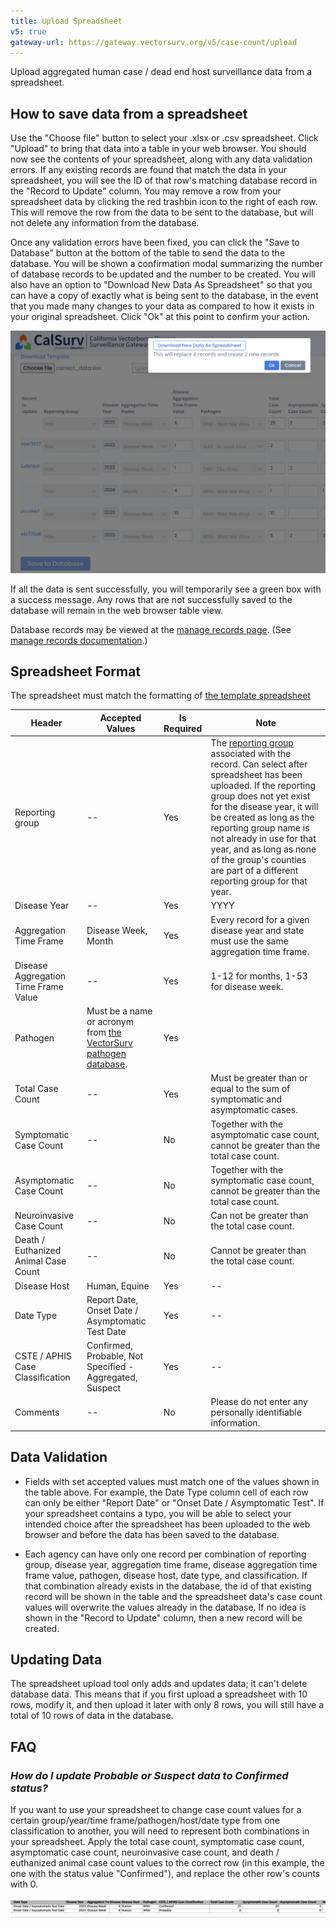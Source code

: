 ```yaml
---
title: Upload Spreadsheet
v5: true
gateway-url: https://gateway.vectorsurv.org/v5/case-count/upload
---
```


Upload aggregated human case / dead end host surveillance data from a spreadsheet.

## How to save data from a spreadsheet

Use the "Choose file" button to select your .xlsx or .csv spreadsheet. Click "Upload" to bring that data into a table in your web browser. You should now see the contents of your spreadsheet, along with any data validation errors. If any existing records are found that match the data in your spreadsheet, you will see the ID of that row's matching database record in the "Record to Update" column. You may remove a row from your spreadsheet data by clicking the red trashbin icon to the right of each row. This will remove the row from the data to be sent to the database, but will not delete any information from the database.

Once any validation errors have been fixed, you can click the "Save to Database" button at the bottom of the table to send the data to the database. You will be shown a confirmation modal summarizing the number of database records to be updated and the number to be created. You will also have an option to "Download New Data As Spreadsheet" so that you can have a copy of exactly what is being sent to the database, in the event that you made many changes to your data as compared to how it exists in your original spreadsheet. Click "Ok" at this point to confirm your action.

![Case Count Upload Spreadsheet Confirmation](/assets/images/docs/case-count-upload-spreadsheet.png)

If all the data is sent successfully, you will temporarily see a green box with a success message. Any rows that are not successfully saved to the database will remain in the web browser table view.

Database records may be viewed at the [manage records page](https://gateway.vectorsurv.org/v5/case-count/manage). (See [manage records documentation]({{site.baseurl}}/docs/case-count/manage).)

## Spreadsheet Format

The spreadsheet must match the formatting of [the template spreadsheet](https://ucdavis.box.com/s/bu8rjxmpiip6yspclmehy9noeifrf878)

| Header                               | Accepted Values                                                                                                             | Is Required | Note                                                                                                                                                                                                                                                                                                                                                                                                      |
| ------------------------------------ | --------------------------------------------------------------------------------------------------------------------------- | ----------- | --------------------------------------------------------------------------------------------------------------------------------------------------------------------------------------------------------------------------------------------------------------------------------------------------------------------------------------------------------------------------------------------------------- |
| Reporting group                      | --                                                                                                                          | Yes         | The [reporting group]({{site.baseurl}}/docs/case-count/groups) associated with the record. Can select after spreadsheet has been uploaded. If the reporting group does not yet exist for the disease year, it will be created as long as the reporting group name is not already in use for that year, and as long as none of the group's counties are part of a different reporting group for that year. |
| Disease Year                         | --                                                                                                                          | Yes         | YYYY                                                                                                                                                                                                                                                                                                                                                                                                      |
| Aggregation Time Frame               | Disease Week, Month                                                                                                         | Yes         | Every record for a given disease year and state must use the same aggregation time frame.                                                                                                                                                                                                                                                                                                                 |
| Disease Aggregation Time Frame Value | --                                                                                                                          | Yes         | 1-12 for months, 1-53 for disease week.                                                                                                                                                                                                                                                                                                                                                                   |
| Pathogen                             | Must be a name or acronym from [the VectorSurv pathogen database](https://api.vectorsurv.org/#/Testing/get_v1_test_target). | Yes         |                                                                                                                                                                                                                                                                                                                                                                                                           |
| Total Case Count                     | --                                                                                                                          | Yes         | Must be greater than or equal to the sum of symptomatic and asymptomatic cases.                                                                                                                                                                                                                                                                                                                           |
| Symptomatic Case Count               | --                                                                                                                          | No          | Together with the asymptomatic case count, cannot be greater than the total case count.                                                                                                                                                                                                                                                                                                                   |
| Asymptomatic Case Count              | --                                                                                                                          | No          | Together with the symptomatic case count, cannot be greater than the total case count.                                                                                                                                                                                                                                                                                                                    |
| Neuroinvasive Case Count             | --                                                                                                                          | No          | Can not be greater than the total case count.                                                                                                                                                                                                                                                                                                                                                             |
| Death / Euthanized Animal Case Count | --                                                                                                                          | No          | Cannot be greater than the total case count.                                                                                                                                                                                                                                                                                                                                                              |
| Disease Host                         | Human, Equine                                                                                                               | Yes         | --                                                                                                                                                                                                                                                                                                                                                                                                        |
| Date Type                            | Report Date, Onset Date / Asymptomatic Test Date                                                                            | Yes         | --                                                                                                                                                                                                                                                                                                                                                                                                        |
| CSTE / APHIS Case Classification     | Confirmed, Probable, Not Specified - Aggregated, Suspect                                                                    | Yes         | --                                                                                                                                                                                                                                                                                                                                                                                                        |
| Comments                             | --                                                                                                                          | No          | Please do not enter any personally identifiable information.                                                                                                                                                                                                                                                                                                                                              |

## Data Validation

- Fields with set accepted values must match one of the values shown in the table above. For example, the Date Type column cell of each row can only be either "Report Date" or "Onset Date / Asymptomatic Test". If your spreadsheet contains a typo, you will be able to select your intended choice after the spreadsheet has been uploaded to the web browser and before the data has been saved to the database.

- Each agency can have only one record per combination of reporting group, disease year, aggregation time frame, disease aggregation time frame value, pathogen, disease host, date type, and classification. If that combination already exists in the database, the id of that existing record will be shown in the table and the spreadsheet data's case count values will overwrite the values already in the database. If no idea is shown in the "Record to Update" column, then a new record will be created.

## Updating Data

The spreadsheet upload tool only adds and updates data; it can't delete database data. This means that if you first upload a spreadsheet with 10 rows, modify it, and then upload it later with only 8 rows, you will still have a total of 10 rows of data in the database.

## FAQ

### _How do I update Probable or Suspect data to Confirmed status?_

If you want to use your spreadsheet to change case count values for a certain group/year/time frame/pathogen/host/date type from one classification to another, you will need to represent both combinations in your spreadsheet. Apply the total case count, symptomatic case count, asymptomatic case count, neuroinvasive case count, and death / euthanized animal case count values to the correct row (in this example, the one with the status value "Confirmed"), and replace the other row's counts with 0.

![Example Updating Rows](/assets/images/docs/case-count-upload-update.png)
